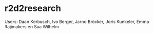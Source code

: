 # r2d2research 
Users: Daan Kerbusch, Ivo Berger, Jarno Bröcker, Joris Kunkeler, Emma Rajimakers en Sua Wilhelm
